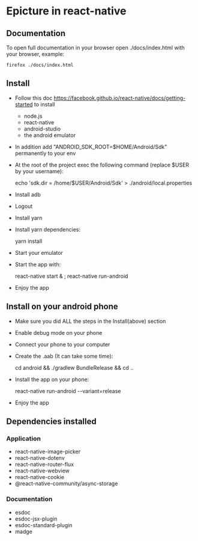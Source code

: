 # Epicture in react-native

## Documentation
To open full documentation in your browser open ./docs/index.html with your browser, example:


    firefox ./docs/index.html

## Install
- Follow this doc https://facebook.github.io/react-native/docs/getting-started to install
   - node.js
   - react-native
   - android-studio
   - the android emulator
- In addition add "ANDROID_SDK_ROOT=$HOME/Android/Sdk" permanently to your env
- At the root of the project exec the following command (replace $USER by your username):


    echo 'sdk.dir = /home/$USER/Android/Sdk' > ./android/local.properties

- Install adb
- Logout
- Install yarn
- Install yarn dependencies:

    
    yarn install

- Start your emulator
- Start the app with:


    react-native start & ; react-native run-android

- Enjoy the app

## Install on your android phone
- Make sure you did ALL the steps in the Install(above) section
- Enable debug mode on your phone
- Connect your phone to your computer
- Create the .aab (It can take some time):


    cd android && ./gradlew BundleRelease && cd ..

- Install the app on your phone:


    react-native run-android --variant=release

- Enjoy the app

## Dependencies installed
### Application
- react-native-image-picker
- react-native-dotenv
- react-native-router-flux
- react-native-webview
- react-native-cookie
- @react-native-community/async-storage

### Documentation
- esdoc
- esdoc-jsx-plugin
- esdoc-standard-plugin
- madge
